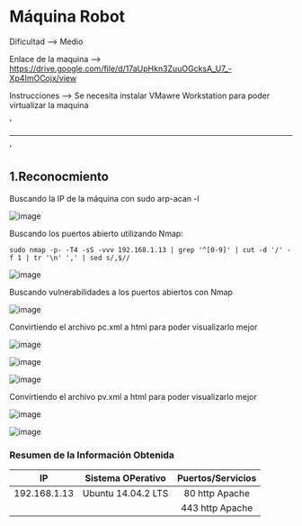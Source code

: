# Máquina Robot

Dificultad --> Medio

Enlace de la maquina --> https://drive.google.com/file/d/17aUpHkn3ZuuOGcksA_U7_-Xp4ImOCojx/view

Instrucciones --> Se necesita instalar VMawre Workstation para poder virtualizar la maquina

'

--------------------------------------------------------------------------------------------------------------------------------------------------------------------

'

## 1.Reconocmiento

Buscando la IP de la máquina con sudo arp-acan -l

![image](https://github.com/user-attachments/assets/a5427343-b0f5-465a-882c-fc01d2de39f8)


Buscando los puertos abierto utilizando Nmap:

    sudo nmap -p- -T4 -sS -vvv 192.168.1.13 | grep '^[0-9]' | cut -d '/' -f 1 | tr '\n' ',' | sed s/,$//

![image](https://github.com/user-attachments/assets/c0d70f3e-ed56-4201-ae83-9b7c841883a4)


Buscando vulnerabilidades a los puertos abiertos con Nmap


![image](https://github.com/user-attachments/assets/1b8afef8-a49c-49ed-8d18-2d50814b06e1)


Convirtiendo el archivo pc.xml a html para poder visualizarlo mejor




![image](https://github.com/user-attachments/assets/9eac354b-eb6d-437f-929c-f5f9babc37f7)


![image](https://github.com/user-attachments/assets/703e56e8-1f08-44dc-993f-998475d3e9a4)


![image](https://github.com/user-attachments/assets/3ec563b6-b595-497a-b658-a147c82083b5)


Convirtiendo el archivo pv.xml a html para poder visualizarlo mejor


![image](https://github.com/user-attachments/assets/c97df58e-702f-4afa-bfb5-d324e6ca9b90)


![image](https://github.com/user-attachments/assets/e83574c7-a1ed-4995-acc6-2d918d64a019)


### Resumen de la Información Obtenida

|IP             | Sistema OPerativo | Puertos/Servicios | 
|:------------: |:-----------------:| :----------------:| 
| 192.168.1.13  | Ubuntu 14.04.2 LTS| 80 http Apache    |
|               |                   | 443 http Apache   |










































